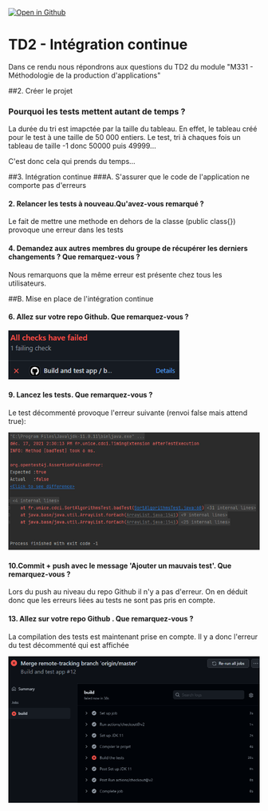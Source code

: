 [![Open in Github](https://classroom.github.com/assets/open-in-vscode-f059dc9a6f8d3a56e377f745f24479a46679e63a5d9fe6f495e02850cd0d8118.svg)](https://github.com/IUT-TDFM331/tdfm33_tp2-thedrea-jugo.git)

#  TD2 - Intégration continue
Dans ce rendu nous répondrons aux questions du TD2 du module 
"M331 - Méthodologie de la production d'applications"

##2. Créer le projet
### Pourquoi les tests mettent autant de temps ?

La durée du tri est imapctée par la taille du tableau.
En effet, le tableau créé pour le test à une taille de 50 000 entiers.
Le test, tri à chaques fois un tableau de taille -1 donc 50000 puis 49999...

C'est donc cela qui prends du temps...

##3. Intégration continue
###A. S'assurer que le code de l'application ne comporte pas d'erreurs
#### 2. Relancer les tests à nouveau.Qu'avez-vous remarqué ?

Le fait de mettre une methode en dehors de la classe (public class{}) provoque une erreur dans les tests

#### 4. Demandez aux autres membres du groupe de récupérer les derniers changements ?  Que remarquez-vous ?

Nous remarquons que la même erreur est présente chez tous
les utilisateurs.

##B. Mise en place de l'intégration continue
#### 6. Allez sur votre repo Github. Que remarquez-vous ?

![img.png](img.png)

#### 9. Lancez les tests. Que remarquez-vous ?

Le test décommenté provoque l'erreur suivante (renvoi false mais attend true):

![img_1.png](img_1.png)


#### 10.Commit + push avec le message 'Ajouter un mauvais test'. Que remarquez-vous ?

Lors du push au niveau du repo Github il n'y a pas d'erreur. On en déduit donc que les erreurs liées au tests ne sont 
pas pris en compte.

#### 13. Allez sur votre repo Github . Que remarquez-vous ?

La compilation des tests est maintenant prise en compte. Il y a donc l'erreur du test décommenté qui est affichée

![img_2.png](img_2.png)

